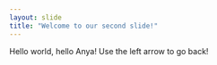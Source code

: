 ```yaml
---
layout: slide
title: "Welcome to our second slide!"
---
```

Hello world, hello Anya!
Use the left arrow to go back!
